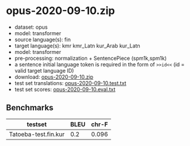 # opus-2020-09-10.zip

* dataset: opus
* model: transformer
* source language(s): fin
* target language(s): kmr kmr_Latn kur_Arab kur_Latn
* model: transformer
* pre-processing: normalization + SentencePiece (spm1k,spm1k)
* a sentence initial language token is required in the form of `>>id<<` (id = valid target language ID)
* download: [opus-2020-09-10.zip](https://object.pouta.csc.fi/Tatoeba-MT-models/fin-kur/opus-2020-09-10.zip)
* test set translations: [opus-2020-09-10.test.txt](https://object.pouta.csc.fi/Tatoeba-MT-models/fin-kur/opus-2020-09-10.test.txt)
* test set scores: [opus-2020-09-10.eval.txt](https://object.pouta.csc.fi/Tatoeba-MT-models/fin-kur/opus-2020-09-10.eval.txt)

## Benchmarks

| testset               | BLEU  | chr-F |
|-----------------------|-------|-------|
| Tatoeba-test.fin.kur 	| 0.2 	| 0.096 |

